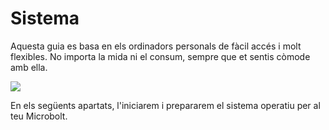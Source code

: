 # Sistema

Aquesta guia es basa en els ordinadors personals de fàcil accés i molt
flexibles.
No importa la mida ni el consum, sempre que et sentis còmode amb ella.

![](/images/system/computers.webp)

En els següents apartats, l'iniciarem i prepararem el sistema operatiu per al
teu Microbolt.